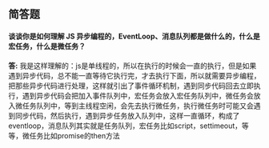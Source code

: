 ## 简答题

#### 谈谈你是如何理解 JS 异步编程的，EventLoop、消息队列都是做什么的，什么是宏任务，什么是微任务？

**答:**
我是这样理解的：js是单线程的，所以在执行的时候会一直的执行，但是如果遇到异步代码，总不能一直等待它执行完，才去执行下面，所以就需要异步编程，把那些异步代码进行处理，这样就引出了事件循环机制，遇到同步代码回去立即执行，遇到异步代码会把加入事件队列中，宏任务会放入宏任务队列中，微任务会放入微任务队列中，等到主线程空闲，会先去执行微任务，执行微任务时可能又会遇到同步代码，然后执行，遇到异步任务放入队列中，这样一直循环，构成了eventloop，消息队列其实就是任务队列，宏任务比如script，settimeout，等等，微任务比如promise的then方法